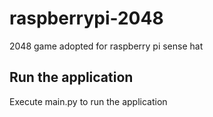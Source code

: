# raspberrypi-2048
2048 game adopted for raspberry pi sense hat

## Run the application
Execute main.py to run the application
